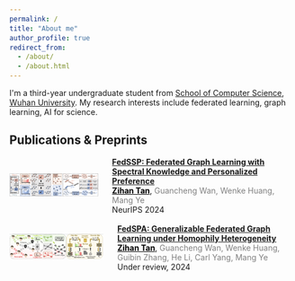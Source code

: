 ```yaml
---
permalink: /
title: "About me"
author_profile: true
redirect_from: 
  - /about/
  - /about.html
---
```


I'm a third-year undergraduate student from [School of Computer Science](https://cs.whu.edu.cn/), [Wuhan University](https://www.whu.edu.cn/). My research interests include federated learning, graph learning, AI for science.

## Publications & Preprints

<div style="display: flex; align-items: center;">
  <div>
    <img src="fedssp.png" alt="FedSSP Image" width="300">
  </div>
  <div style="margin-left: 25px;">
    <a href="https://arxiv.org/pdf/2410.20105" style="color: ##0969DA;"><b>FedSSP: Federated Graph Learning with Spectral Knowledge and Personalized Preference</b></a><br>
    <span style="color: black;"><b><u>Zihan Tan</u></b></span>, <span style="color: gray;">Guancheng Wan, Wenke Huang, Mang Ye</span><br>
    NeurIPS 2024
  </div>
</div>

<br>

<div style="display: flex; align-items: center;">
  <div>
    <img src="fedspa.png" alt="FedSPA Image" width="300">
  </div>
  <div style="margin-left: 25px;">
    <a href="https://oakleytan.github.io/" style="color: ##0969DA;"><b>FedSPA: Generalizable Federated Graph Learning under Homophily Heterogeneity</b></a><br>
    <span style="color: black;"><b><u>Zihan Tan</u></b></span>, <span style="color: gray;">Guancheng Wan, Wenke Huang, Guibin Zhang, He Li, Carl Yang, Mang Ye</span><br>
    Under review, 2024
  </div>
</div>
